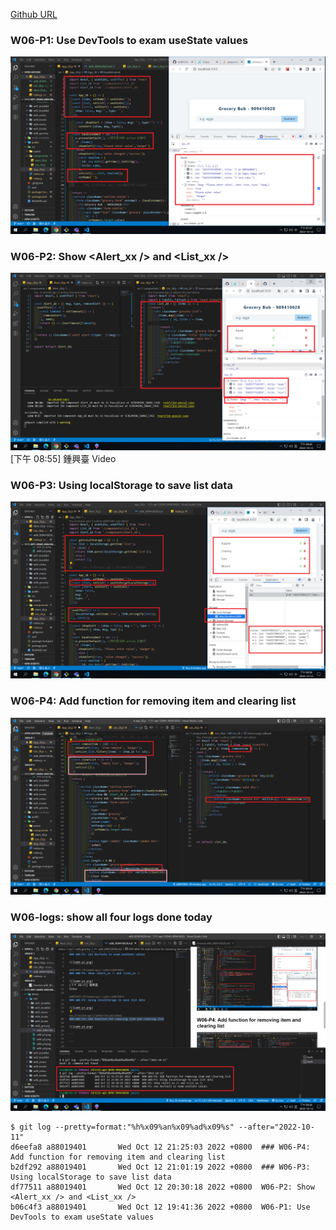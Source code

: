 [Github URL](https://github.com/a88019401/1111-wp1-DEMO-909410028.git)

### W06-P1: Use DevTools to exam useState values

![](w06-p1.png)

### W06-P2: Show <Alert_xx /> and <List_xx />

![](w06-p2.png)
[下午 08:55] 鍾興臺
Video

### W06-P3: Using localStorage to save list data

![](w06-p3.png)

### W06-P4: Add function for removing item and clearing list

![](w06-p4.png)

### W06-logs: show all four logs done today

![](w06-logs.png)

```
$ git log --pretty=format:"%h%x09%an%x09%ad%x09%s" --after="2022-10-11"
d6eefa8 a88019401       Wed Oct 12 21:25:03 2022 +0800  ### W06-P4: Add function for removing item and clearing list
b2df292 a88019401       Wed Oct 12 21:01:19 2022 +0800  ### W06-P3: Using localStorage to save list data
df77511 a88019401       Wed Oct 12 20:30:18 2022 +0800  W06-P2: Show <Alert_xx /> and <List_xx />
b06c4f3 a88019401       Wed Oct 12 19:41:36 2022 +0800  W06-P1: Use DevTools to exam useState values
```
